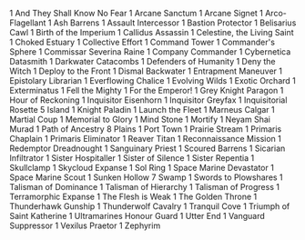 1 And They Shall Know No Fear
1 Arcane Sanctum
1 Arcane Signet
1 Arco-Flagellant
1 Ash Barrens
1 Assault Intercessor
1 Bastion Protector
1 Belisarius Cawl
1 Birth of the Imperium
1 Callidus Assassin
1 Celestine, the Living Saint
1 Choked Estuary
1 Collective Effort
1 Command Tower
1 Commander's Sphere
1 Commissar Severina Raine
1 Company Commander
1 Cybernetica Datasmith
1 Darkwater Catacombs
1 Defenders of Humanity
1 Deny the Witch
1 Deploy to the Front
1 Dismal Backwater
1 Entrapment Maneuver
1 Epistolary Librarian
1 Everflowing Chalice
1 Evolving Wilds
1 Exotic Orchard
1 Exterminatus
1 Fell the Mighty
1 For the Emperor!
1 Grey Knight Paragon
1 Hour of Reckoning
1 Inquisitor Eisenhorn
1 Inquisitor Greyfax
1 Inquisitorial Rosette
5 Island
1 Knight Paladin
1 Launch the Fleet
1 Marneus Calgar
1 Martial Coup
1 Memorial to Glory
1 Mind Stone
1 Mortify
1 Neyam Shai Murad
1 Path of Ancestry
8 Plains
1 Port Town
1 Prairie Stream
1 Primaris Chaplain
1 Primaris Eliminator
1 Reaver Titan
1 Reconnaissance Mission
1 Redemptor Dreadnought
1 Sanguinary Priest
1 Scoured Barrens
1 Sicarian Infiltrator
1 Sister Hospitaller
1 Sister of Silence
1 Sister Repentia
1 Skullclamp
1 Skycloud Expanse
1 Sol Ring
1 Space Marine Devastator
1 Space Marine Scout
1 Sunken Hollow
7 Swamp
1 Swords to Plowshares
1 Talisman of Dominance
1 Talisman of Hierarchy
1 Talisman of Progress
1 Terramorphic Expanse
1 The Flesh is Weak
1 The Golden Throne
1 Thunderhawk Gunship
1 Thunderwolf Cavalry
1 Tranquil Cove
1 Triumph of Saint Katherine
1 Ultramarines Honour Guard
1 Utter End
1 Vanguard Suppressor
1 Vexilus Praetor
1 Zephyrim